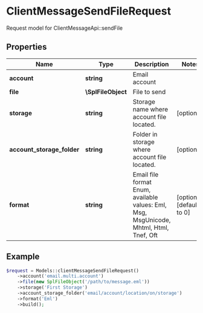 # ClientMessageSendFileRequest

Request model for ClientMessageApi::sendFile

## Properties

Name | Type | Description | Notes
---- | ---- | ----------- | -----
**account** | **string**| Email account |
**file** | **\SplFileObject**| File to send |
**storage** | **string**| Storage name where account file located. | [optional]
**account_storage_folder** | **string**| Folder in storage where account file located. | [optional]
**format** | **string**| Email file format Enum, available values: Eml, Msg, MsgUnicode, Mhtml, Html, Tnef, Oft | [optional] [default to 0]

## Example
```php
$request = Models::clientMessageSendFileRequest()
    ->account('email.multi.account')
    ->file(new SplFileObject('/path/to/message.eml'))
    ->storage('First Storage')
    ->account_storage_folder('email/account/location/on/storage')
    ->format('Eml')
    ->build();
```

